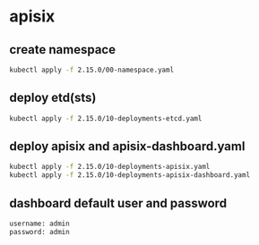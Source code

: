 # apisix

## create namespace

```bash
kubectl apply -f 2.15.0/00-namespace.yaml
```

## deploy etd(sts)

```bash
kubectl apply -f 2.15.0/10-deployments-etcd.yaml
```

## deploy apisix and apisix-dashboard.yaml

```bash
kubectl apply -f 2.15.0/10-deployments-apisix.yaml
kubectl apply -f 2.15.0/10-deployments-apisix-dashboard.yaml
```

## dashboard default user and password

```bash
username: admin
password: admin
```
